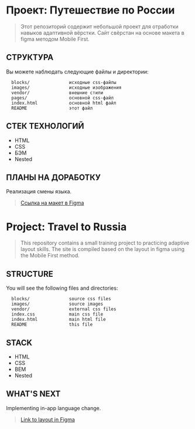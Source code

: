 # Проект: Путешествие по России

>  Этот репозиторий содержит небольшой проект для отработки навыков адаптивной вёрстки. Сайт свёрстан на основе макета в figma методом Mobile First.

СТРУКТУРА
------------

Вы можете наблюдать следующие файлы и директории:

      blocks/               исходные css-файлы
      images/               исходные изображения
      vendor/               внешние стили
      pages/                основной css-файл
      index.html            основной html файл
      README                этот файл

СТЕК ТЕХНОЛОГИЙ
------------

* HTML
* CSS
* БЭМ 
* Nested

ПЛАНЫ НА ДОРАБОТКУ
-----------

Реализация смены языка. 


>  [Ссылка на макет в Figma](https://www.figma.com/file/5S2WSbEFL6awjVWJ0NWL8Q/Sprint-3_-Russia-_-desktop-mobile?node-id=28503%3A0)


# Project: Travel to Russia


> This repository contains a small training project to practicing adaptive layout skills. The site is compiled based on the layout in figma using the Mobile First method.

STRUCTURE
------------

You will see the following files and directories:

      blocks/               source css files
      images/               source images
      vendor/               external css files
      index.css             main css file
      index.html            main html file
      README                this file

STACK
------------

* HTML
* CSS
* BEM 
* Nested

WHAT'S NEXT
-----------

Implementing in-app language change.


>  [Link to layout in Figma](https://www.figma.com/file/5S2WSbEFL6awjVWJ0NWL8Q/Sprint-3_-Russia-_-desktop-mobile?node-id=28503%3A0)